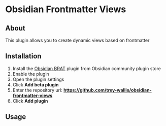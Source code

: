 # Obsidian Frontmatter Views

## About

This plugin allows you to create dynamic views based on frontmatter

## Installation

1. Install the [Obsidian BRAT](https://github.com/TfTHacker/obsidian42-brat) plugin from Obsidian community plugin store
2. Enable the plugin
3. Open the plugin settings
4. Click **Add beta plugin**
5. Enter the repository url: **https://github.com/trey-wallis/obsidian-frontmatter-views**
6. Click **Add plugin**

## Usage
